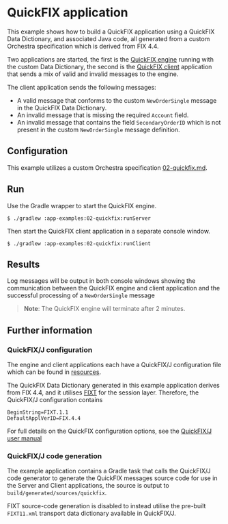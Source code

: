 # QuickFIX application

This example shows how to build a QuickFIX application using a QuickFIX Data Dictionary, and associated Java code, all generated from a custom Orchestra specification which is derived from FIX 4.4.

Two applications are started, the first is the [QuickFIX engine](./src/main/java/org/example/orchestra/QuickFixEngineDataDictionaryApp.java)
running with the custom Data Dictionary, the second is the [QuickFIX client](./src/main/java/org/example/orchestra/QuickFixClientDataDictionaryApp.java)
application that sends a mix of valid and invalid messages to the engine.

The client application sends the following messages:

* A valid message that conforms to the custom `NewOrderSingle` message in the QuickFIX Data Dictionary.
* An invalid message that is missing the required `Account` field.
* An invalid message that contains the field `SecondaryOrderID` which is not present in the custom `NewOrderSingle` message definition.

## Configuration

This example utilizes a custom Orchestra specification [02-quickfix.md](./orchestra/specification/02-quickfix.md).

## Run

Use the Gradle wrapper to start the QuickFIX engine.

```shell
$ ./gradlew :app-examples:02-quickfix:runServer
```

Then start the QuickFIX client application in a separate console window.

```shell
$ ./gradlew :app-examples:02-quickfix:runClient
```

## Results

Log messages will be output in both console windows showing the communication between the QuickFIX engine and client
application and the successful processing of a `NewOrderSingle` message

> **Note**: The QuickFIX engine will terminate after 2 minutes.

## Further information

### QuickFIX/J configuration

The engine and client applications each have a QuickFIX/J configuration file which can be found in [resources](./src/main/resources).

The QuickFIX Data Dictionary generated in this example application derives from FIX 4.4, and it utilises [FIXT](https://www.fixtrading.org/family-of-standards/fixt/)
for the session layer. Therefore, the QuickFIX/J configuration contains

    BeginString=FIXT.1.1
    DefaultApplVerID=FIX.4.4

For full details on the QuickFIX configuration options, see the [QuickFIX/J user manual](https://www.quickfixj.org/usermanual/2.3.0/usage/configuration.html)

### QuickFIX/J code generation

The example application contains a Gradle task that calls the QuickFIX/J code generator to generate the QuickFIX
messages source code for use in the Server and Client applications, the source is output to `build/generated/sources/quickfix`.

FIXT source-code generation is disabled to instead utilise the pre-built `FIXT11.xml` transport data dictionary available in QuickFIX/J.
